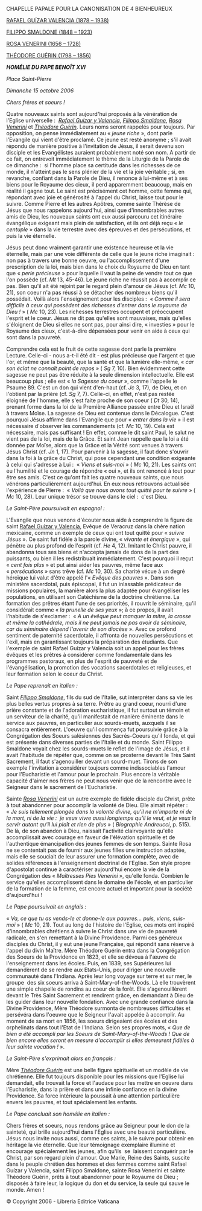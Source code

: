 CHAPELLE PAPALE POUR LA CANONISATION DE 4 BIENHEUREUX

[RAFAEL GUÍZAR VALENCIA (1878 – 1938)](http://www.vatican.va/news_services/liturgy/saints/ns_lit_doc_20061015_valencia_fr.html)

[FILIPPO SMALDONE (1848 – 1923)](http://www.vatican.va/news_services/liturgy/saints/ns_lit_doc_20061015_smaldone_fr.html)

[ROSA VENERINI (1656 – 1728)](http://www.vatican.va/news_services/liturgy/saints/ns_lit_doc_20061015_venerini_fr.html)

[THÉODORE GUÉRIN (1798 – 1856)](http://www.vatican.va/news_services/liturgy/saints/ns_lit_doc_20061015_guerin_fr.html)

***HOMÉLIE DU PAPE BENOÎT XVI***

*Place Saint-Pierre*

*Dimanche 15 octobre 2006*

*Chers frères et soeurs !*

Quatre nouveaux saints sont aujourd'hui proposés à la vénération de l'Eglise universelle :  *[Rafael Guízar y Valencia](http://www.vatican.va/news_services/liturgy/saints/ns_lit_doc_20061015_valencia_fr.html)*, *[Filippo Smaldone](http://www.vatican.va/news_services/liturgy/saints/ns_lit_doc_20061015_smaldone_fr.html)*, *[Rosa Venerini](http://www.vatican.va/news_services/liturgy/saints/ns_lit_doc_20061015_venerini_fr.html)* et *[Théodore Guérin](http://www.vatican.va/news_services/liturgy/saints/ns_lit_doc_20061015_guerin_fr.html)*. Leurs noms seront rappelés pour toujours. Par opposition, on pense immédiatement au « *jeune riche* », dont parle l'Evangile qui vient d'être proclamé. Ce jeune est resté anonyme ; s'il avait répondu de manière positive à l'invitation de Jésus, il serait devenu son disciple et les Evangélistes auraient probablement noté son nom. A partir de ce fait, on entrevoit immédiatement le thème de la Liturgie de la Parole de ce dimanche :  si l'homme place sa certitude dans les richesses de ce monde, il n'atteint pas le sens plénier de la vie et la joie véritable ; si, en revanche, confiant dans la Parole de Dieu, il renonce à lui-même et à ses biens pour le Royaume des cieux, il perd apparemment beaucoup, mais en réalité il gagne tout. Le saint est précisément cet homme, cette femme qui, répondant avec joie et générosité à l'appel du Christ, laisse tout pour le suivre. Comme Pierre et les autres Apôtres, comme sainte Thérèse de Jésus que nous rappelons aujourd'hui, ainsi que d'innombrables autres amis de Dieu, les nouveaux saints ont eux aussi parcouru cet itinéraire évangélique exigeant mais plein de satisfaction, et ils ont déjà reçu « *le centuple* » dans la vie terrestre avec des épreuves et des persécutions, et puis la vie éternelle.

Jésus peut donc vraiment garantir une existence heureuse et la vie éternelle, mais par une voie différente de celle que le jeune riche imaginait :  non pas à travers une bonne oeuvre, ou l'accomplissement d'une prescription de la loi, mais bien dans le choix du Royaume de Dieu en tant que « *perle précieuse* » pour laquelle il vaut la peine de vendre tout ce que l'on possède (cf. *Mt* 13, 45-46). Le jeune riche ne réussit pas à accomplir ce pas. Bien qu'il ait été rejoint par le regard plein d'amour de Jésus (cf. *Mc* 10, 21), son coeur n'a pas réussi à se détacher des nombreux biens qu'il possédait. Voilà alors l'enseignement pour les disciples :  « *Comme il sera difficile à ceux qui possèdent des richesses d'entrer dans le royaume de Dieu !* » ( *Mc* 10, 23). Les richesses terrestres occupent et préoccupent l'esprit et le coeur. Jésus ne dit pas qu'elles sont mauvaises, mais qu'elles s'éloignent de Dieu si elles ne sont pas, pour ainsi dire, « investies » pour le Royaume des cieux, c'est-à-dire dépensées pour venir en aide à ceux qui sont dans la pauvreté.

Comprendre cela est le fruit de cette sagesse dont parle la première Lecture. Celle-ci - nous a-t-il été dit - est plus précieuse que l'argent et que l'or, et même que la beauté, que la santé et que la lumière elle-même, « *car son éclat ne connaît point de repos* » ( *Sg* 7, 10). Bien évidemment cette sagesse ne peut pas être réduite à la seule dimension intellectuelle. Elle est beaucoup plus ; elle est « *la Sagesse du coeur* », comme l'appelle le Psaume 89. C'est un don qui vient d'en-haut (cf. *Jc* 3, 17), de Dieu, et on l'obtient par la prière (cf. *Sg* 7, 7). Celle-ci, en effet, n'est pas restée éloignée de l'homme, elle s'est faite proche de son coeur ( *Dt* 30, 14), prenant forme dans la loi de la Première Alliance passée entre Dieu et Israël à travers Moïse. La sagesse de Dieu est contenue dans le Décalogue. C'est pourquoi Jésus affirme dans l'Evangile que pour « *entrer dans la vie* » il est nécessaire d'observer les commandements (cf. *Mc* 10, 19). Cela est nécessaire, mais pas suffisant ! En effet, comme le dit saint Paul, le salut ne vient pas de la loi, mais de la Grâce. Et saint Jean rappelle que la loi a été donnée par Moïse, alors que la Grâce et la Vérité sont venues à travers Jésus Christ (cf. *Jn* 1, 17). Pour parvenir à la sagesse, il faut donc s'ouvrir dans la foi à la grâce du Christ, qui pose cependant une condition exigeante à celui qui s'adresse à Lui :  « *Viens et suis-moi* » ( *Mc* 10, 21). Les saints ont eu l'humilité et le courage de répondre « oui », et ils ont renoncé à tout pour être ses amis. C'est ce qu'ont fait les quatre nouveaux saints, que nous vénérons particulièrement aujourd'hui. En eux nous retrouvons actualisée l'expérience de Pierre :  « *Voilà que nous avons tout quitté pour te suivre* » ( *Mc* 10, 28). Leur unique trésor se trouve dans le ciel :  c'est Dieu.

*Le Saint-Père poursuivait en espagnol :*

L'Evangile que nous venons d'écouter nous aide à comprendre la figure de saint [Rafael Guízar y Valencia](http://www.vatican.va/news_services/liturgy/saints/ns_lit_doc_20061015_valencia_fr.html), Evêque de Veracruz dans la chère nation mexicaine, comme un exemple de ceux qui ont tout quitté pour « *suivre Jésus* ». Ce saint fut fidèle à la parole divine, « *vivante et énergique* », qui pénètre au plus profond de l'esprit (cf. *He* 4, 12). Imitant le Christ pauvre, il abandonna tous ses biens et n'accepta jamais de dons de la part des puissants, ou bien il les redistribuait immédiatement. C'est pourquoi il reçut « *cent fois plus* » et put ainsi aider les pauvres, même face aux « *persécutions* » sans trêve (cf. *Mc* 10, 30). Sa charité vécue à un degré héroïque lui valut d'être appelé l'« *Evêque des pauvres* ». Dans son ministère sacerdotal, puis épiscopal, il fut un inlassable prédicateur de missions populaires, la manière alors la plus adaptée pour évangéliser les populations, en utilisant son Catéchisme de la doctrine chrétienne. La formation des prêtres étant l'une de ses priorités, il rouvrit le séminaire, qu'il considérait comme « *la prunelle de ses yeux* »; à ce propos, il avait l'habitude de s'exclamer :  « *A un évêque peut manquer la mitre, la crosse et même la cathédrale, mais il ne peut jamais ne pas avoir de séminaire, car du séminaire dépend l'avenir de son diocèse* ». Avec ce profond sentiment de paternité sacerdotale, il affronta de nouvelles persécutions et l'exil, mais en garantissant toujours la préparation des étudiants. Que l'exemple de saint Rafael Guízar y Valencia soit un appel pour les frères évêques et les prêtres à considérer comme fondamentale dans les programmes pastoraux, en plus de l'esprit de pauvreté et de l'évangélisation, la promotion des vocations sacerdotales et religieuses, et leur formation selon le coeur du Christ.

*Le Pape reprenait en italien :*

Saint *[Filippo Smaldone](http://www.vatican.va/news_services/liturgy/saints/ns_lit_doc_20061015_smaldone_fr.html)*, fils du sud de l'Italie, sut interpréter dans sa vie les plus belles vertus propres à sa terre. Prêtre au grand coeur, nourri d'une prière constante et de l'adoration eucharistique, il fut surtout un témoin et un serviteur de la charité, qu'il manifestait de manière éminente dans le service aux pauvres, en particulier aux sourds-muets, auxquels il se consacra entièrement. L'oeuvre qu'il commença fut poursuivie grâce à la Congrégation des Soeurs salésiennes des Sacrés-Coeurs qu'il fonda, et qui est présente dans diverses parties de l'Italie et du monde. Saint Filippo Smaldone voyait chez les sourds-muets le reflet de l'image de Jésus, et il avait l'habitude de répéter que, comme on se prosterne devant le Très Saint Sacrement, il faut s'agenouiller devant un sourd-muet. Tirons de son exemple l'invitation à considérer toujours comme indissociables l'amour pour l'Eucharistie et l'amour pour le prochain. Plus encore la véritable capacité d'aimer nos frères ne peut nous venir que de la rencontre avec le Seigneur dans le sacrement de l'Eucharistie.

Sainte *[Rosa Venerini](http://www.vatican.va/news_services/liturgy/saints/ns_lit_doc_20061015_venerini_fr.html)* est un autre exemple de fidèle disciple du Christ, prête à tout abandonner pour accomplir la volonté de Dieu. Elle aimait répéter :  « *Je suis tellement plongée dans la volonté divine, qu'il ne m'importe ni de la mort, ni de la vie :  je veux vivre aussi longtemps qu'il le veut, et je veux le servir autant qu'il lui plaît et rien de plus* » ( *Biographie Andreucci*, p. 515). De là, de son abandon à Dieu, naissait l'activité clairvoyante qu'elle accomplissait avec courage en faveur de l'élévation spirituelle et de l'authentique émancipation des jeunes femmes de son temps. Sainte Rosa ne se contentait pas de fournir aux jeunes filles une instruction adaptée, mais elle se souciait de leur assurer une formation complète, avec de solides références à l'enseignement doctrinal de l'Eglise. Son style propre d'apostolat continue à caractériser aujourd'hui encore la vie de la Congrégation des « *Maîtresses Pies Venerini* », qu'elle fonda. Combien le service qu'elles accomplissent dans le domaine de l'école, et en particulier de la formation de la femme, est encore actuel et important pour la société d'aujourd'hui !

*Le Pape poursuivait en anglais :*

« *Va, ce que tu as vends-le et donne-le aux pauvres... puis, viens, suis-moi* » ( *Mc* 10, 21). Tout au long de l'histoire de l'Eglise, ces mots ont inspiré d'innombrables chrétiens à suivre le Christ dans une vie de pauvreté radicale, en s'en remettant à la Divine Providence. Parmi ces généreux disciples du Christ, il y eut une jeune Française, qui répondit sans réserve à l'appel du divin Maître. Mère Théodore Guérin entra dans la Congrégation des Soeurs de la Providence en 1823, et elle se dévoua à l'æuvre de l'enseignement dans les écoles. Puis, en 1839, ses Supérieures lui demandèrent de se rendre aux Etats-Unis, pour diriger une nouvelle communauté dans l'Indiana. Après leur long voyage sur terre et sur mer, le groupe  des six soeurs arriva à Saint-Mary-of-the-Woods. Là elle trouvèrent une simple chapelle de rondins au coeur de la forêt. Elle s'agenouillèrent devant le Très Saint Sacrement et rendirent grâce, en demandant à Dieu de les guider dans leur nouvelle fondation. Avec une grande confiance dans la Divine Providence, Mère Théodore surmonta de nombreuses difficultés et persévéra dans l'oeuvre que le Seigneur l'avait appelée à accomplir. Au moment de sa mort en 1856, les soeurs dirigeaient des écoles et des orphelinats dans tout l'Etat de l'Indiana. Selon ses propres mots, « *Que de bien a été accompli par les Soeurs de Saint-Mary-of-the-Woods ! Que de bien encore elles seront en mesure d'accomplir si elles demeurent fidèles à leur sainte vocation !* ».

*Le Saint-Père s'exprimait alors en français :*

Mère *[Théodore Guérin](http://www.vatican.va/news_services/liturgy/saints/ns_lit_doc_20061015_guerin_fr.html)* est une belle figure spirituelle et un modèle de vie chrétienne. Elle fut toujours disponible pour les missions que l'Eglise lui demandait, elle trouvait la force et l'audace pour les mettre en oeuvre dans l'Eucharistie, dans la prière et dans une infinie confiance en la divine Providence. Sa force intérieure la poussait à une attention particulière envers les pauvres, et tout spécialement les enfants.

*Le Pape concluait son homélie en italien :*

Chers frères et soeurs, nous rendons grâce au Seigneur pour le don de la sainteté, qui brille aujourd'hui dans l'Eglise avec une beauté particulière. Jésus nous invite nous aussi, comme ces saints, à le suivre pour obtenir en héritage la vie éternelle. Que leur témoignage exemplaire illumine et encourage spécialement les jeunes, afin qu'ils  se  laissent conquérir par le Christ, par son regard plein d'amour. Que Marie, Reine des Saints, suscite dans le peuple chrétien des hommes et des femmes comme saint Rafael Guízar y Valencia, saint Filippo Smaldone, sainte Rosa Venerini et sainte Théodore Guérin, prêts à tout abandonner pour le Royaume de Dieu ; disposés à faire leur, la logique du don et du service, la seule qui sauve le monde. Amen !

© Copyright 2006 - Libreria Editrice Vaticana